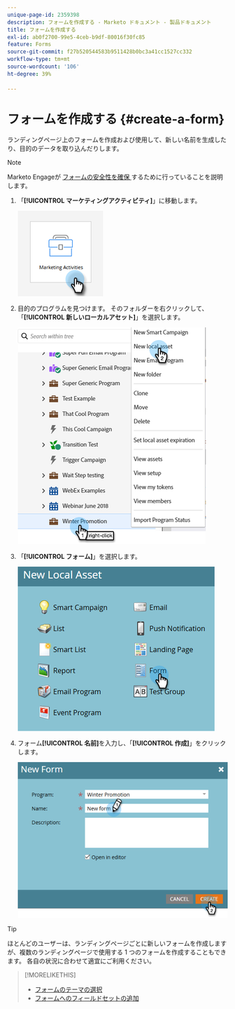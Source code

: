 ```yaml
---
unique-page-id: 2359398
description: フォームを作成する - Marketo ドキュメント - 製品ドキュメント
title: フォームを作成する
exl-id: ab0f2700-99e5-4ceb-b9df-80016f30fc85
feature: Forms
source-git-commit: f27b520544583b9511428b0bc3a41cc1527cc332
workflow-type: tm+mt
source-wordcount: '106'
ht-degree: 39%

---
```


# フォームを作成する {#create-a-form}

ランディングページ上のフォームを作成および使用して、新しい名前を生成したり、目的のデータを取り込んだりします。

>[!NOTE]
>
>Marketo Engageが [ フォームの安全性を確保 ](https://nation.marketo.com/t5/Product-Documents/Forms-Service-Enhancements/ta-p/303670#M1038) するために行っていることを説明します。

1. 「**[!UICONTROL マーケティングアクティビティ]**」に移動します。

   ![](assets/create-a-form-1.png)

1. 目的のプログラムを見つけます。 そのフォルダーを右クリックして、「**[!UICONTROL 新しいローカルアセット]**」を選択します。

   ![](assets/create-a-form-2.png)

1. 「**[!UICONTROL フォーム]**」を選択します。

   ![](assets/create-a-form-3.png)

1. フォーム&#x200B;**[!UICONTROL 名前]**&#x200B;を入力し、「**[!UICONTROL 作成]**」をクリックします。

   ![](assets/create-a-form-4.png)

>[!TIP]
>
>ほとんどのユーザーは、ランディングページごとに新しいフォームを作成しますが、複数のランディングページで使用する 1 つのフォームを作成することもできます。 各自の状況に合わせて適宜にご利用ください。

>[!MORELIKETHIS]
>
>* [フォームのテーマの選択](/help/marketo/product-docs/demand-generation/forms/creating-a-form/select-a-form-theme.md)
>* [フォームへのフィールドセットの追加](/help/marketo/product-docs/demand-generation/forms/form-fields/add-a-fieldset-to-a-form.md)
